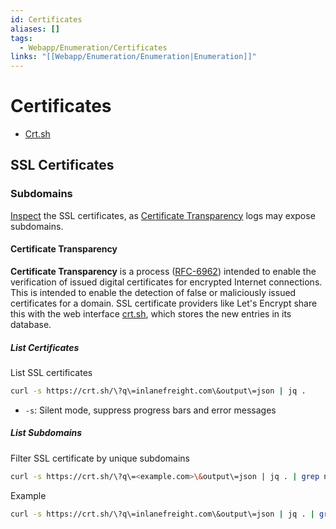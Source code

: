 ```yaml
---
id: Certificates
aliases: []
tags:
  - Webapp/Enumeration/Certificates
links: "[[Webapp/Enumeration/Enumeration|Enumeration]]"
---
```


# Certificates

- [Crt.sh](https://crt.sh)

## SSL Certificates

### Subdomains

[Inspect](https://crt.sh) the SSL certificates, as [Certificate Transparency](https://en.wikipedia.org/wiki/Certificate_Transparency)
logs may expose subdomains.

#### Certificate Transparency

**Certificate Transparency** is a process ([RFC-6962](https://datatracker.ietf.org/doc/html/rfc6962))
intended to enable the verification of issued digital certificates for encrypted
Internet connections. This is intended to enable the detection of false or
maliciously issued certificates for a domain. SSL certificate providers like
Let's Encrypt share this with the web interface [crt.sh](https://crt.sh), which
stores the new entries in its database.

##### List Certificates

List SSL certificates

```sh
curl -s https://crt.sh/\?q\=inlanefreight.com\&output\=json | jq .
```

- `-s`: Silent mode, suppress progress bars and error messages

##### List Subdomains

Filter SSL certificate by unique subdomains

```sh
curl -s https://crt.sh/\?q\=<example.com>\&output\=json | jq . | grep name | cut -d":" -f2 | grep -v "CN=" | cut -d'"' -f2 | awk '{gsub(/\\n/,"\n");}1;' | sort -ucurl -s https://crt.sh/\?q\=<example.com>\&output\=json | jq . | grep name | cut -d":" -f2 | grep -v "CN=" | cut -d'"' -f2 | awk '{gsub(/\\n/,"\n");}1;' | sort -u
```

Example

```sh
curl -s https://crt.sh/\?q\=inlanefreight.com\&output\=json | jq . | grep name | cut -d":" -f2 | grep -v "CN=" | cut -d'"' -f2 | awk '{gsub(/\\n/,"\n");}1;' | sort -ucurl -s https://crt.sh/\?q\=inlanefreight.com\&output\=json | jq . | grep name | cut -d":" -f2 | grep -v "CN=" | cut -d'"' -f2 | awk '{gsub(/\\n/,"\n");}1;' | sort -u
```
